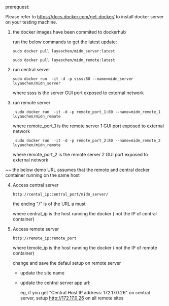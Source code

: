 
prerequest:
   
   Please refer to  https://docs.docker.com/get-docker/ to install docker server on your testing machine.


1. the docker images have been commited to dockerhub
    
    run the below commands to get the latest update:
    ```
    sudo docker pull luyaochen/midn_server:latest
    
    sudo docker pull luyaochen/midn_remote:latest
    ```
   
2. run central server 
     ```
    sudo docker run  -it -d -p ssss:80 --name=midn_server luyaochen/midn_server
     ```    
      where ssss is the server GUI port exposed to external network

3. run remote server
   ```  
    sudo docker run  -it -d -p remote_port_1:80 --name=midn_remote_1 luyaochen/midn_remote
   ```    
      where remote_port_1 is the remote server 1 GUI port exposed to external network
    
   ```    
    sudo docker run  -it -d -p remote_port_2:80 --name=midn_remote_2 luyaochen/midn_remote 
   ```    
      where remote_port_2 is the remote server 2 GUI port exposed to external network

~~ the below demo URL assumes that the remote and central docker container running on the same host

 4. Access central server
    ```
    http://cental_ip:central_port/midn_server/             
    ```
    the ending "/" is of the URL a must
    
    where central_ip is the host running the docker ( not the IP of central container)   
      
 6. Access remote server
    ``` 
    http://remote_ip:remote_port
     ```    
      where temote_ip is the host running the docker ( not the IP of remote container)
    
    change and save the defaul setup on remote server
    
    - update the site name
    
    - update the central server app url:
    
      eg, if you get "Central Host IP address: 172.17.0.26" on central server, setup http://172.17.0.26  on all remote sites
      

